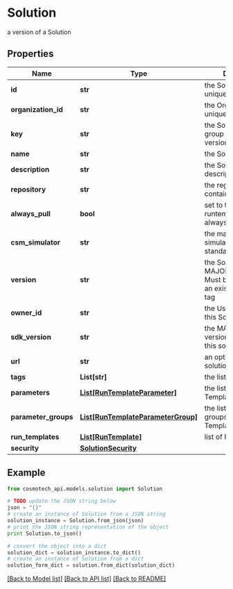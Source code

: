 # Solution

a version of a Solution

## Properties

Name | Type | Description | Notes
------------ | ------------- | ------------- | -------------
**id** | **str** | the Solution version unique identifier | [optional] [readonly] 
**organization_id** | **str** | the Organization unique identifier | [optional] [readonly] 
**key** | **str** | the Solution key which group Solution versions | [optional] 
**name** | **str** | the Solution name | [optional] 
**description** | **str** | the Solution description | [optional] 
**repository** | **str** | the registry repository containing the image | [optional] 
**always_pull** | **bool** | set to true if the runtemplate wants to always pull the image | [optional] [default to False]
**csm_simulator** | **str** | the main Cosmo Tech simulator name used in standard Run Template | [optional] 
**version** | **str** | the Solution version MAJOR.MINOR.PATCH. Must be aligned with an existing repository tag | [optional] 
**owner_id** | **str** | the User id which own this Solution | [optional] [readonly] 
**sdk_version** | **str** | the MAJOR.MINOR version used to build this solution | [optional] 
**url** | **str** | an optional URL link to solution page | [optional] 
**tags** | **List[str]** | the list of tags | [optional] 
**parameters** | [**List[RunTemplateParameter]**](RunTemplateParameter.md) | the list of Run Template Parameters | [optional] 
**parameter_groups** | [**List[RunTemplateParameterGroup]**](RunTemplateParameterGroup.md) | the list of parameters groups for the Run Templates | [optional] 
**run_templates** | [**List[RunTemplate]**](RunTemplate.md) | list of Run Template | [optional] 
**security** | [**SolutionSecurity**](SolutionSecurity.md) |  | [optional] 

## Example

```python
from cosmotech_api.models.solution import Solution

# TODO update the JSON string below
json = "{}"
# create an instance of Solution from a JSON string
solution_instance = Solution.from_json(json)
# print the JSON string representation of the object
print Solution.to_json()

# convert the object into a dict
solution_dict = solution_instance.to_dict()
# create an instance of Solution from a dict
solution_form_dict = solution.from_dict(solution_dict)
```
[[Back to Model list]](../README.md#documentation-for-models) [[Back to API list]](../README.md#documentation-for-api-endpoints) [[Back to README]](../README.md)


